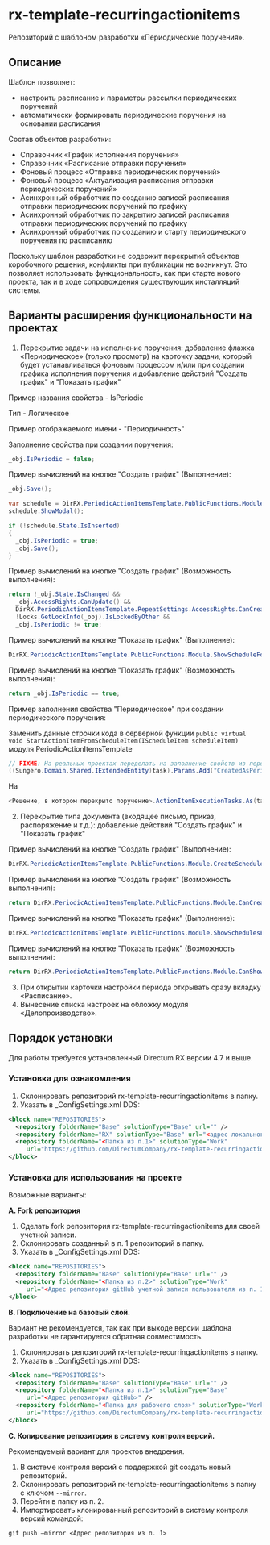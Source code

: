 # rx-template-recurringactionitems
Репозиторий с шаблоном разработки «Периодические поручения».

## Описание
Шаблон позволяет:
* настроить расписание и параметры рассылки периодических поручений
* автоматически формировать периодические поручения на основании расписания

Состав объектов разработки:
* Справочник «График исполнения поручения»
* Справочник «Расписание отправки поручения»
* Фоновый процесс «Отправка периодических поручений»
* Фоновый процесс «Актуализация расписания отправки периодических поручений»
* Асинхронный обработчик по созданию записей расписания отправки периодических поручений по графику
* Асинхронный обработчик по закрытию записей расписания отправки периодических поручений по графику
* Асинхронный обработчик по созданию и старту периодического поручения по расписанию

Поскольку шаблон разработки не содержит перекрытий объектов коробочного решения, конфликты при публикации не возникнут. Это позволяет использовать функциональность, как при старте нового проекта, так и в ходе сопровождения существующих инсталляций системы.

## Варианты расширения функциональности на проектах
1. Перекрытие задачи на исполнение поручения: добавление флажка «Периодическое» (только просмотр) на карточку задачи, который будет устанавливаться фоновым процессом и/или при создании графика исполнения поручения и добавление действий "Создать график" и "Показать график"

Пример названия свойства - IsPeriodic

Тип - Логическое

Пример отображаемого имени - "Периодичность"

Заполнение свойства при создании поручения:
``` C#
_obj.IsPeriodic = false;
```
Пример вычислений на кнопке "Создать график" (Выполнение):
``` C#
_obj.Save();

var schedule = DirRX.PeriodicActionItemsTemplate.PublicFunctions.Module.CreateScheduleFromActionItem(_obj);
schedule.ShowModal();

if (!schedule.State.IsInserted)
{
  _obj.IsPeriodic = true;
  _obj.Save();
}
```
Пример вычислений на кнопке "Создать график" (Возможность выполнения):
``` C#
return !_obj.State.IsChanged && 
  _obj.AccessRights.CanUpdate() &&
  DirRX.PeriodicActionItemsTemplate.RepeatSettings.AccessRights.CanCreate() &&
  !Locks.GetLockInfo(_obj).IsLockedByOther &&
  _obj.IsPeriodic != true;
```
Пример вычислений на кнопке "Показать график" (Выполнение):
``` C#
DirRX.PeriodicActionItemsTemplate.PublicFunctions.Module.ShowScheduleForActionItem(_obj);
```
Пример вычислений на кнопке "Показать график" (Возможность выполнения):
``` C#
return _obj.IsPeriodic == true;
```
Пример заполнения свойства "Периодическое" при создании периодического поручения:

Заменить данные строчки кода в серверной функции ```public virtual void StartActionItemFromScheduleItem(IScheduleItem scheduleItem)``` модуля PeriodicActionItemsTemplate
``` C#
// FIXME: На реальных проектах переделать на заполнение свойств из перекрытий.
((Sungero.Domain.Shared.IExtendedEntity)task).Params.Add("CreatedAsPeriodic", true);
```
На
``` C#
<Решение, в котором перекрыто поручение>.ActionItemExecutionTasks.As(task).IsPeriodic = true;
```

2. Перекрытие типа документа (входящее письмо, приказ, распоряжение и т.д.): добавление действий "Создать график" и "Показать график"

Пример вычислений на кнопке "Создать график" (Выполнение):
``` C#
DirRX.PeriodicActionItemsTemplate.PublicFunctions.Module.CreateScheduleFromDocument(_obj).ShowModal();
```
Пример вычислений на кнопке "Создать график" (Возможность выполнения):
``` C#
return DirRX.PeriodicActionItemsTemplate.PublicFunctions.Module.CanCreatePeriodicScheduleForDocument(_obj);
```
Пример вычислений на кнопке "Показать график" (Выполнение):
``` C#
DirRX.PeriodicActionItemsTemplate.PublicFunctions.Module.ShowSchedulesForDocument(_obj);
```
Пример вычислений на кнопке "Показать график" (Возможность выполнения):
``` C#
return DirRX.PeriodicActionItemsTemplate.PublicFunctions.Module.CanShowPeriodicScheduleForDocument(_obj);
```
3. При открытии карточки настройки периода открывать сразу вкладку «Расписание».
4. Вынесение списка настроек на обложку модуля «Делопроизводство».

## Порядок установки
Для работы требуется установленный Directum RX версии 4.7 и выше. 

### Установка для ознакомления
1. Склонировать репозиторий rx-template-recurringactionitems в папку.
2. Указать в _ConfigSettings.xml DDS:
```xml
<block name="REPOSITORIES">
  <repository folderName="Base" solutionType="Base" url="" />
  <repository folderName="RX" solutionType="Base" url="<адрес локального репозитория>" />
  <repository folderName="<Папка из п.1>" solutionType="Work" 
     url="https://github.com/DirectumCompany/rx-template-recurringactionitems" />
</block>
```

### Установка для использования на проекте
Возможные варианты:

**A. Fork репозитория**
1. Сделать fork репозитория rx-template-recurringactionitems для своей учетной записи.
2. Склонировать созданный в п. 1 репозиторий в папку.
3. Указать в _ConfigSettings.xml DDS:
``` xml
<block name="REPOSITORIES">
  <repository folderName="Base" solutionType="Base" url="" /> 
  <repository folderName="<Папка из п.2>" solutionType="Work" 
     url="<Адрес репозитория gitHub учетной записи пользователя из п. 1>" />
</block>
```

**B. Подключение на базовый слой.**

Вариант не рекомендуется, так как при выходе версии шаблона разработки не гарантируется обратная совместимость.
1. Склонировать репозиторий rx-template-recurringactionitems в папку.
2. Указать в _ConfigSettings.xml DDS:
``` xml
<block name="REPOSITORIES">
  <repository folderName="Base" solutionType="Base" url="" /> 
  <repository folderName="<Папка из п.1>" solutionType="Base" 
     url="<Адрес репозитория gitHub>" />
  <repository folderName="<Папка для рабочего слоя>" solutionType="Work" 
     url="https://github.com/DirectumCompany/rx-template-recurringactionitems" />
</block>
```

**C. Копирование репозитория в систему контроля версий.**

Рекомендуемый вариант для проектов внедрения.
1. В системе контроля версий с поддержкой git создать новый репозиторий.
2. Склонировать репозиторий rx-template-recurringactionitems в папку с ключом `--mirror`.
3. Перейти в папку из п. 2.
4. Импортировать клонированный репозиторий в систему контроля версий командой:

`git push –mirror <Адрес репозитория из п. 1>`

